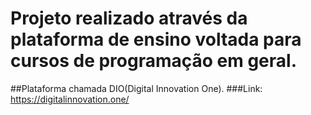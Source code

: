 # Projeto realizado através da plataforma de ensino voltada para cursos de programação em geral.
##Plataforma chamada DIO(Digital Innovation One).
###Link: https://digitalinnovation.one/
